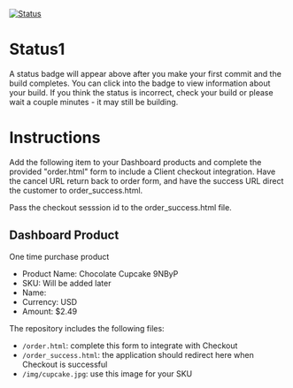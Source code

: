 [![Status](https://img.shields.io/badge/status-SUBMITTABLE%20COMMIT:%20fbe1bfca35495ffc51a82312cd9a44a9561479f5-brightgreen.svg)](https://github.com/raysaavedra-work/bakery_scaffold_SrLYKdlf05pdu7R4/commit/fbe1bfca35495ffc51a82312cd9a44a9561479f5)




# Status1

A status badge will appear above after you make your first commit and the build completes. You can click into the badge to view information about your build. If you think the status is incorrect, check your build or please wait a couple minutes - it may still be building.

# Instructions

Add the following item to your Dashboard products and complete the provided "order.html" form to include a Client checkout integration. Have the cancel URL return back to order form, and have the success URL direct the customer to order_success.html.

Pass the checkout sesssion id to the order_success.html file.

## Dashboard Product
One time purchase product
* Product Name: Chocolate Cupcake 9NByP
* SKU: Will be added later
* Name: 
* Currency: USD
* Amount: $2.49

The repository includes the following files:
* `/order.html`: complete this form to integrate with Checkout
* `/order_success.html`: the application should redirect here when Checkout is successful
* `/img/cupcake.jpg`: use this image for your SKU
